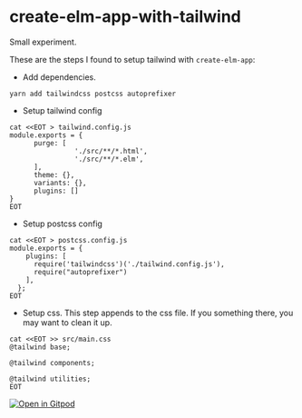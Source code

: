 # create-elm-app-with-tailwind

Small experiment.

These are the steps I found to setup tailwind with `create-elm-app`:

- Add dependencies.
```
yarn add tailwindcss postcss autoprefixer
```

- Setup tailwind config
``` 
cat <<EOT > tailwind.config.js
module.exports = {
	  purge: [
                './src/**/*.html',
                './src/**/*.elm',
	  ],
	  theme: {},
	  variants: {},
	  plugins: []
}
EOT
```
- Setup postcss config
```
cat <<EOT > postcss.config.js
module.exports = {
    plugins: [
      require('tailwindcss')('./tailwind.config.js'),
      require("autoprefixer")
    ],
  };
EOT
```

- Setup css. This step appends to the css file. If you something there, you may want to clean it up.
``` 
cat <<EOT >> src/main.css
@tailwind base;

@tailwind components;

@tailwind utilities;
EOT
```

[![Open in Gitpod](https://gitpod.io/button/open-in-gitpod.svg)](https://gitpod.io/#https://github.com/Qu4tro/create-elm-app-with-tailwind)
